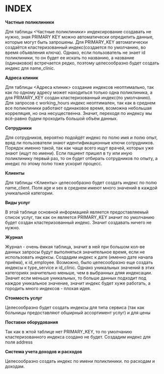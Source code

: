 # INDEX
**Частные поликлиники**

Для таблицы <Частные поликлиники> индексирование создавать не нужно, зная PRIMARY KEY
можно автоматически опредилить данные, которые могут быть запрошены. Для PRIMARY_KEY автоматически создаётся кластеризованный индекс(создается по умолчанию, во время объявления ключа). Однако, если пользователь не знает id поликлиники, то он будет ее искать по названию, а название (одинаковое) встречается редко, поэтому целесообразно будет создать индекс для name_clinic.

**Адреса клиник**

Для таблицы <Адреса клиник> создание индексов неоптимально, так как по одному адресу может находиться только одна поликлиника, а для PRIMARY_KEY создан кластеризованный индекс(по умолчанию). Для запросов с working_hours индекс неоптимален, так как в среднем все поликлиники работают одинаковое время, возможна небольшая корреляция, но она несущественна. Значит, переходя по индексу мы всё-равно будем проходить большой объём данных.

**Сотрудники**

Для сотрудников, вероятно подойдёт индекс по полю имя и полю опыт, вряд ли пользователи знают идентификационные ключи сотрудников. Порядок именно такой, так как чаще всего ищут врачей, которых уже знают (ищут по имени). Если пациент пришел в ту или иную поликлинику первый раз, то он будет отбирать сотрудников по опыту, а инедкс по этому полю тоже ускорит процесс.

**Клиенты**

Для таблицы <Клиенты> целесообразно будет создать индекс по полю name_client. Поля age и sex в среднем имеют много значений в каждой уникальной категории.

**Виды услуг**

В этой таблице основной информацией является предоставляемый список услуг, так как он является PRIMARY_KEY значит по умолчанию будет создан кластеризованный индекс. Значит создавать ничего не нужно.

**Журнал**

Журнал - очень ёмкая таблица, значит в ней при большом кол-ве данных запросы будут выполняться значительное время, если не использовать индексы. Создадим индекс к дате (именно дате начала приёма), к id_employee. Возможно, было целесообразно еще создать индексы к type_service и id_clinic. Однако уникальных значений в этих категориях значительно меньше, чем в выбранных дляя индексации. Значит если меньше уникальных, то больше данных подходит под каждое уникальное значение, значит индекс будет хуже работать, а городить много индексов - плохая идея.

**Стоимость услуг**

Целесообразно будет создать индексы для типа сервиса (так как больницы предоставляют обширный ассортимент услуг) и для цены


**Поставки оборудования**

Так как в жтой таблице нет PRIMARY_KEY, то по умолчанию кластеризованного индекса создано не будет. Создадим индекс для поля address

**Система учета доходов и расходов**

Целесообразно создать индекс по имени поликлиники. по расходам и доходам.

